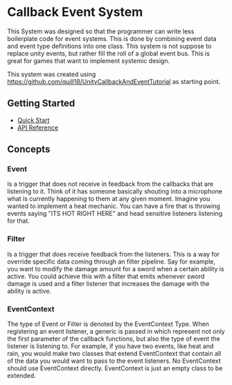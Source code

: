 # Callback Event System
This System was designed so that the programmer can write less boilerplate code 
for event systems. This is done by combining event data and event type 
definitions into one class. This system is not suppose to replace unity events,
but rather fill the roll of a global event bus. This is great for games that want
to implement systemic design.

This system was created using 
https://github.com/quill18/UnityCallbackAndEventTutorial as starting point.

## Getting Started
- [Quick Start](https://github.com/foopis23/Unity-Callback-Events/wiki/Quick-Start)
- [API Reference](https://github.com/foopis23/Unity-Callback-Events/wiki/API-Reference)
## Concepts
### Event
Is a trigger that does not receive in feedback from the callbacks that are 
listening to it. Think of it has someone basically shouting into a microphone 
what is currently happening to them at any given moment. Imagine you wanted to 
implement a heat mechanic. You can have a fire that is throwing events saying 
"ITS HOT RIGHT HERE" and head sensitive listeners listening for that.

### Filter
Is a trigger that does receive feedback from the listeners. This is a way for 
override specific data coming through an filter pipeline. Say for example, you
want to modify the damage amount for a sword when a certain ability is active. You
could achieve this with a filter that emits whenever sword damage is used and a 
filter listener that increases the damage with the ability is active.

### EventContext
The type of Event or Filter is denoted by the EventContext Type. When registering 
an event listener, a generic is passed in which represent not only the first
 parameter of the callback functions, but also the type of event the listener is
 listening to. For example, if you have two events, like heat and rain, you
 would make two classes that extend EventContext that contain all of the data
 you would want to pass to the event listeners. No EventContext should use
 EventContext directly. EventContext is just an empty class to be extended.
